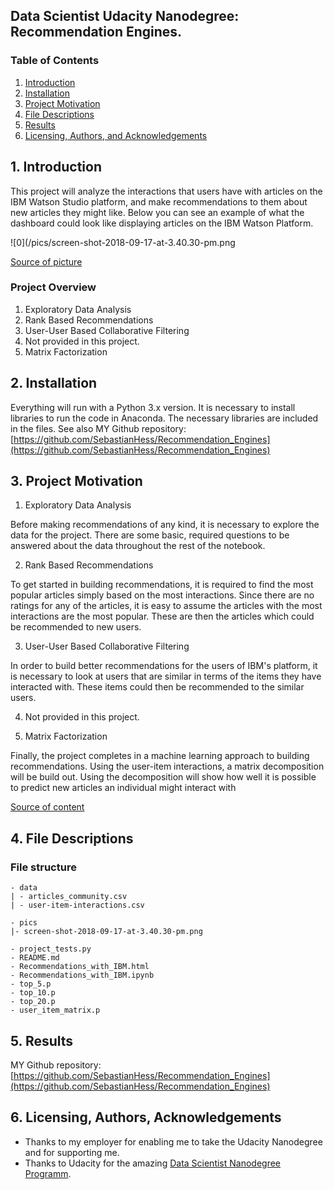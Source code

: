 ## Data Scientist Udacity Nanodegree: Recommendation Engines.

### Table of Contents

1. [Introduction](#introduction)
2. [Installation](#installation)
3. [Project Motivation](#motivation)
4. [File Descriptions](#files)
5. [Results](#results)
6. [Licensing, Authors, and Acknowledgements](#licensing)


## 1. Introduction <a name="introduction"></a>

This project will analyze the interactions that users have with articles on the IBM Watson Studio platform, and make recommendations to them about new articles they might like. Below you can see an example of what the dashboard could look like displaying articles on the IBM Watson Platform.

![0](/pics/screen-shot-2018-09-17-at-3.40.30-pm.png   

[Source of picture](https://learn.udacity.com/nanodegrees/nd025/parts/cd0019/lessons/ls11961/concepts/36397974-66bf-4662-b49a-935745c0fe87 "Source of picture")

### Project Overview

1. Exploratory Data Analysis
2. Rank Based Recommendations
3. User-User Based Collaborative Filtering
4. Not provided in this project.
5. Matrix Factorization


## 2. Installation <a name="installation"></a>

Everything will run with a Python 3.x version.
It is necessary to install libraries to run the code in Anaconda. The necessary libraries are included in the files. See also MY Github repository: [https://github.com/SebastianHess/Recommendation_Engines](https://github.com/SebastianHess/Recommendation_Engines)


## 3. Project Motivation<a name="motivation"></a>

1. Exploratory Data Analysis

Before making recommendations of any kind, it is necessary to explore the data for the project. There are some basic, required questions to be answered about the data throughout the rest of the notebook. 

2. Rank Based Recommendations

To get started in building recommendations, it is required to find the most popular articles simply based on the most interactions. Since there are no ratings for any of the articles, it is easy to assume the articles with the most interactions are the most popular. These are then the articles which could be recommended to new users.

3. User-User Based Collaborative Filtering

In order to build better recommendations for the users of IBM's platform, it is necessary to look at users that are similar in terms of the items they have interacted with. These items could then be recommended to the similar users.

4. Not provided in this project.

5. Matrix Factorization

Finally, the project completes in a machine learning approach to building recommendations. Using the user-item interactions, a matrix decomposition will be build out. Using the decomposition will show how well it is possible to predict new articles an individual might interact with 

[Source of content](https://learn.udacity.com/nanodegrees/nd025/parts/cd0019/lessons/ls11961/concepts/36397974-66bf-4662-b49a-935745c0fe87 "Source of content")


## 4. File Descriptions <a name="files"></a>

### File structure
```
- data
| - articles_community.csv
| - user-item-interactions.csv

- pics
|- screen-shot-2018-09-17-at-3.40.30-pm.png

- project_tests.py
- README.md
- Recommendations_with_IBM.html
- Recommendations_with_IBM.ipynb
- top_5.p
- top_10.p
- top_20.p
- user_item_matrix.p
```

## 5. Results<a name="results"></a>

MY Github repository: [https://github.com/SebastianHess/Recommendation_Engines](https://github.com/SebastianHess/Recommendation_Engines)



## 6. Licensing, Authors, Acknowledgements<a name="licensing"></a>

* Thanks to my employer for enabling me to take the Udacity Nanodegree and for supporting me.
* Thanks to Udacity for the amazing [Data Scientist Nanodegree Programm](https://www.udacity.com/course/data-scientist-nanodegree--nd025).
